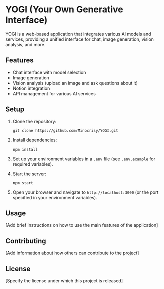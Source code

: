 # YOGI (Your Own Generative Interface)

YOGI is a web-based application that integrates various AI models and services, providing a unified interface for chat, image generation, vision analysis, and more.

## Features

- Chat interface with model selection
- Image generation
- Vision analysis (upload an image and ask questions about it)
- Notion integration
- API management for various AI services

## Setup

1. Clone the repository:
   ```
   git clone https://github.com/Minocrisy/YOGI.git
   ```

2. Install dependencies:
   ```
   npm install
   ```

3. Set up your environment variables in a `.env` file (see `.env.example` for required variables).

4. Start the server:
   ```
   npm start
   ```

5. Open your browser and navigate to `http://localhost:3000` (or the port specified in your environment variables).

## Usage

[Add brief instructions on how to use the main features of the application]

## Contributing

[Add information about how others can contribute to the project]

## License

[Specify the license under which this project is released]

